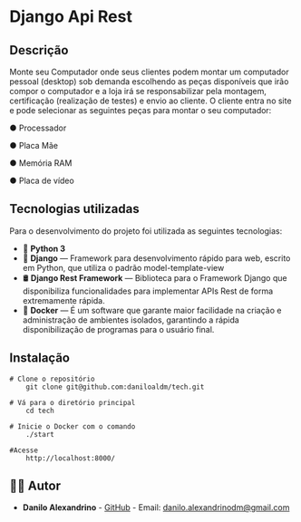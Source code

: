
# Django Api Rest
## Descrição

Monte seu Computador onde seus clientes podem montar um computador pessoal (desktop) sob demanda escolhendo as peças disponíveis que irão compor o computador e a loja irá se responsabilizar pela montagem, certificação (realização de testes) e envio ao cliente. O cliente entra no site e pode selecionar as seguintes peças para montar o seu computador: 

● Processador

● Placa Mãe 

● Memória RAM 

● Placa de vídeo 

## Tecnologias utilizadas

Para o desenvolvimento do projeto foi utilizada as seguintes tecnologias:

- :snake: **Python 3** 
- :snake:  **Django** — Framework para desenvolvimento rápido para web, escrito em Python, que utiliza o padrão model-template-view
- :oil_drum: **Django Rest Framework** — Biblioteca para o Framework Django que disponibiliza funcionalidades para implementar APIs Rest de forma extremamente rápida.
- :whale2: **Docker** — É um software que garante maior facilidade na criação e administração de ambientes isolados, garantindo a rápida disponibilização de programas para o usuário final.

## Instalação

```
# Clone o repositório
	git clone git@github.com:daniloaldm/tech.git

# Vá para o diretório principal
	cd tech
```

```
# Inicie o Docker com o comando
	./start

#Acesse
	http://localhost:8000/

```

## :man_technologist: Autor

- **Danilo Alexandrino** - [GitHub](https://github.com/daniloaldm) - Email: [danilo.alexandrinodm@gmail.com](mailto:danilo.alexandrinodm@gmail.com)
